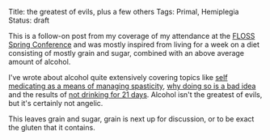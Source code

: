 Title: the greatest of evils, plus a few others
Tags: Primal, Hemiplegia
Status: draft

This is a follow-on post from my coverage of my attendance at the [FLOSS Spring Conference]({filename}/articles/floss_2014_1.md) and was mostly inspired from living for a week on a diet consisting of mostly grain and sugar, combined with an above average amount of alcohol.

I've wrote about alcohol quite extensively covering topics like [self medicating as a means of managing spasticity]({filename}/articles/spasticity.md), [why doing so is a bad idea]({filename}/articles/guest_post_cp_teens_uk.md) and the results of [not drinking for 21 days]({filename}/articles/21_days_no_alcohol.md). Alcohol isn't the greatest of evils, but it's certainly not angelic.

This leaves grain and sugar, grain is next up for discussion, or to be exact the gluten that it contains. 
